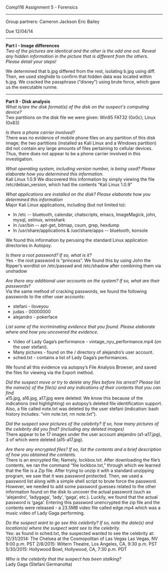 Comp116 Assignment 5 - Forensics

---

Group partners:
Cameron Jackson
Eric Bailey

Due 12/04/14

---

**Part I - Image differences**  
*Two of the pictures are identical and the other is the odd one out. Reveal any
hidden information in the picture that is different from the others. Please
detail your steps!*

We determined that b.jpg differed from the rest, isolating b.jpg using diff. Then, we used steghide to confirm that hidden data was located within b.jpg. We cracked the passphrase (“disney”) using brute force, which gave us the executable runme.  

---

**Part II - Disk analysis**  
*What is/are the disk format(s) of the disk on the suspect's computing device?*  
Two partitions on the disk file we were given: Win95 FAT32 (0x0c); Linux (0x83)

*Is there a phone carrier involved?*  
There was no evidence of mobile phone files on any partition of this disk image; the two partitions (installed as Kali Linux and a Windows partition) did not contain any large amounts of files pertaining to cellular devices. Thus, there does not appear to be a phone carrier involved in this investigation.

*What operating system, including version number, is being used? Please elaborate
how you determined this information.*  
Kali Linux 1.0.9
We discovered this information by simply viewing the file /etc/debian_version, which had the contents “Kali Linux 1.0.9”

*What applications are installed on the disk? Please elaborate how you determined
this information*  
Major Kali Linux applications, including (but not limited to):

* In /etc -- bluetooth, calendar, chatscripts, emacs, ImageMagick, john, mysql, selinux, wireshark
* In /usr/bin -- apt-get, bitmap, csum, grep, hexdump
* In /usr/share/applications & /usr/share/apps -- bluetooth, konsole

We found this information by perusing the standard Linux application directories in Autopsy.

*Is there a root password? If so, what is it?*  
Yes - the root password is “princess”. We found this by using John the Ripper’s wordlist on /etc/passwd and /etc/shadow after combining them via unshadow

*Are there any additional user accounts on the system? If so, what are their
passwords?*  
Via the same method of cracking passwords, we found the following passwords to the other user accounts:

* stefani - iloveyou
* judas - 00000000
* alejandro - pokerface

*List some of the incriminating evidence that you found. Please elaborate where
and how you uncovered the evidence.*  

* Video of Lady Gaga’s performance - vintage\_nyu\_performance.mp4 (on the user stefani).  
* Many pictures - found on the / directory of alejandro’s user account.
* sched.txt - contains a list of Lady Gaga’s performances.  

We found all this evidence via autopsy’s File Analysis Browser, and saved the files for viewing via the Export method.

*Did the suspect move or try to delete any files before his arrest? Please list
the name(s) of the file(s) and any indications of their contents that you can
find*  
a15.jpg, a16.jpg, a17.jpg were deleted: We know this because of the indications (red highlighting) on autopsy’s deleted file identification support.  
Also, a file called note.txt was deleted by the user stefani (indication: bash history includes: “vim note.txt; rm note.txt”).

*Did the suspect save pictures of the celebrity? If so, how many pictures of the
celebrity did you find? (including any deleted images)*  
There appear to be 17 images under the user account alejandro (a1-a17.jpg), 3 of which were deleted (a15-a17.jpg).

*Are there any encrypted files? If so, list the contents and a brief description
of how you obtained the contents.*  
There is an encrypted file; Namely, lockbox.txt. After downloading the file’s contents, we ran the command “file lockbox.txt,” through which we learned that the file is a Zip file. After trying to unzip it with a standard unzipping program, we saw that it was password protected. Then, we used a password list along with a simple shell script to brute force the password. However, we needed to add some password guesses related to the other information found on the disk to uncover the actual password (such as ‘alejandro’, ‘ladygaga’, ‘lady’, ‘gaga’, etc.). Luckily, we found that the actual password is ‘gaga’. Entering this password unencrypted the zip file and the contents were released - a 23.5MB video file called edge.mp4 which was a music video of Lady Gaga performing.

*Do the suspect want to go see this celebrity? If so, note the date(s) and
location(s) where the suspect want see to the celebrity.*  
Yes: as found in sched.txt, the suspected wanted to see the celebrity at:
12/31/2014: The Chelsea at the Cosmopolitan of Las Vegas Las Vegas, NV 9:00 p.m. PST
2/8/2015: Wiltern Theatre, Los Angeles, CA, 9:30 p.m. PST
5/30/2015: Hollywood Bowl, Hollywood, CA, 7:30 p.m. PDT


*Who is the celebrity that the suspect has been stalking?*  
Lady Gaga (Stefani Germanotta)

